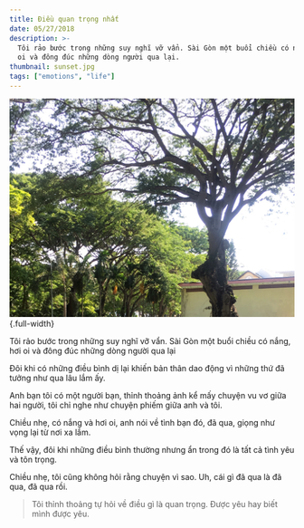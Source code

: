 ```yaml
---
title: Điều quan trọng nhất
date: 05/27/2018
description: >-
  Tôi rảo bước trong những suy nghĩ vỡ vẩn. Sài Gòn một buổi chiều có nắng, hơi
  oi và đông đúc những dòng người qua lại.
thumbnail: sunset.jpg
tags: ["emotions", "life"]
---
```

!["Sunset at Quang Trung Software City."](./sunset.jpg){.full-width}

Tôi rảo bước trong những suy nghĩ vỡ vẩn. Sài Gòn một buổi chiều có nắng, hơi oi và đông đúc những dòng người qua lại

Đôi khi có những điều bình dị lại khiến bản thân dao động vì những thứ đã tưởng như qua lâu lắm ấy.

Anh bạn tôi có một người bạn, thỉnh thoảng ảnh kể mấy chuyện vu vơ giữa hai người, tôi chỉ nghe như chuyện phiếm giữa anh và tôi.

Chiều nhẹ, có nắng và hơi oi, anh nói về tình bạn đó, đã qua, giọng như vọng lại từ nơi xa lắm.

Thế vậy, đôi khi những điều bình thường nhưng ẩn trong đó là tất cả tình yêu và tôn trọng.

Chiều nhẹ, tôi cũng không hỏi rằng chuyện vì sao. Uh, cái gì đã qua là đã qua, đã qua rồi.

> Tôi thỉnh thoảng tự hỏi về điều gì là quan trọng. Được yêu hay biết mình được yêu.
